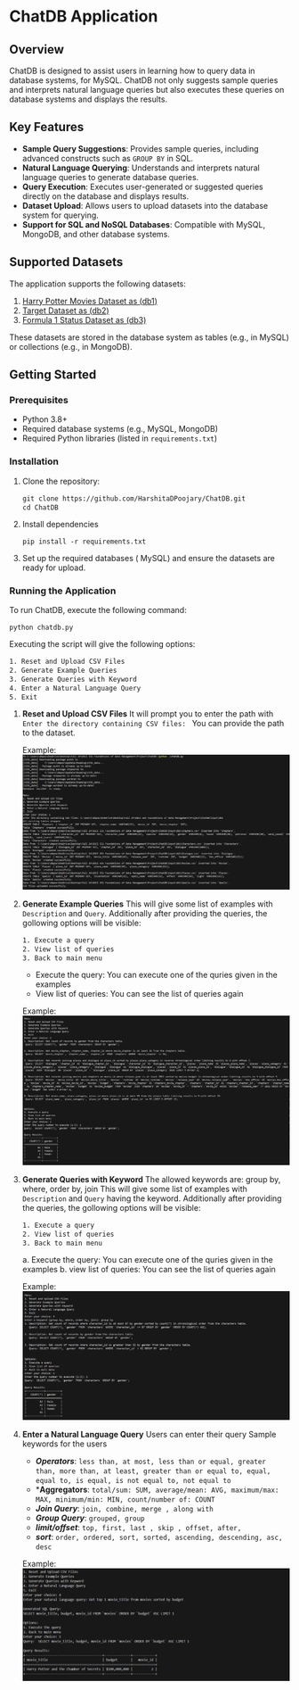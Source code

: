 # ChatDB Application

## Overview

ChatDB is designed to assist users in learning how to query data in database systems, for MySQL. ChatDB not only suggests sample queries and interprets natural language queries but also executes these queries on database systems and displays the results.

## Key Features

- **Sample Query Suggestions**: Provides sample queries, including advanced constructs such as `GROUP BY` in SQL.
- **Natural Language Querying**: Understands and interprets natural language queries to generate database queries.
- **Query Execution**: Executes user-generated or suggested queries directly on the database and displays results.
- **Dataset Upload**: Allows users to upload datasets into the database system for querying.
- **Support for SQL and NoSQL Databases**: Compatible with MySQL, MongoDB, and other database systems.

## Supported Datasets

The application supports the following datasets:


1. [Harry Potter Movies Dataset as (db1)](https://www.kaggle.com/datasets/maricinnamon/harry-potter-movies-dataset)
2. [Target Dataset as (db2)](https://www.kaggle.com/datasets/devarajv88/target-dataset)
3. [Formula 1 Status Dataset as (db3)](https://www.kaggle.com/datasets/cbhavik/formula-1-ml-classifier?select=status.csv)

These datasets are stored in the database system as tables (e.g., in MySQL) or collections (e.g., in MongoDB).

## Getting Started

### Prerequisites

- Python 3.8+
- Required database systems (e.g., MySQL, MongoDB)
- Required Python libraries (listed in `requirements.txt`)

### Installation

1. Clone the repository:
   ```
   git clone https://github.com/HarshitaDPoojary/ChatDB.git
   cd ChatDB
   ```


2. Install dependencies
   ```
   pip install -r requirements.txt
   ```

3. Set up the required databases ( MySQL) and ensure the datasets are ready for upload.

### Running the Application
To run ChatDB, execute the following command:
```
python chatdb.py
```

Executing the script will give the following options:
```
1. Reset and Upload CSV Files
2. Generate Example Queries
3. Generate Queries with Keyword
4. Enter a Natural Language Query
5. Exit
```

1. **Reset and Upload CSV Files**
    It will prompt you to enter the path with 
    `Enter the directory containing CSV files: `
    You can provide the path to the dataset. 

    Example:
    ![Reset and Upload CSV Files](images/S1_UploadDatabase.png)


2. **Generate Example Queries**
    This will give some list of examples with `Description` and `Query`.
    Additionally after providing the queries, the gollowing options will be visible:
    ```
    1. Execute a query
    2. View list of queries
    3. Back to main menu
    ```
    - Execute the query: You can execute one of the quries given in the examples
    - View list of queries: You can see the list of queries again

    Example:
    ![Generate Example Queries](images/S2_GenerateSampleQueries.png)



3. **Generate Queries with Keyword**
    The allowed keywords are: group by, where, order by, join
    This will give some list of examples with `Description` and `Query` having the keyword.
    Additionally after providing the queries, the gollowing options will be visible:
    ```
    1. Execute a query
    2. View list of queries
    3. Back to main menu
    ```
    a. Execute the query: You can execute one of the quries given in the examples
    b. view list of queries: You can see the list of queries again

    Example:
    ![Generate Queries with Keyword](images/S3_GenerateSamplewithKeywords.png)



4. **Enter a Natural Language Query**
    Users can enter their query
    Sample keywords for the users
    - ***Operators***:
        `less than, at most, less than or equal, greater than, more than, at least, greater than or equal to, equal, equal to, is equal, is not equal to, not equal to`
    - ***Aggregators**:
        `total/sum: SUM, average/mean: AVG, maximum/max: MAX, minimum/min: MIN, count/number of: COUNT`
    - ***Join Query***: 
        `join, combine, merge , along with`
    - ***Group Query***: 
        `grouped, group`
    - ***limit/offset***:
        `top, first, last , skip , offset, after,`
    - ***sort***:
        `order, ordered, sort, sorted, ascending, descending, asc, desc`
    
    Example:
    ![Enter a Natural Language Query](images/S4_NaturalLaanguageQuery.png)



